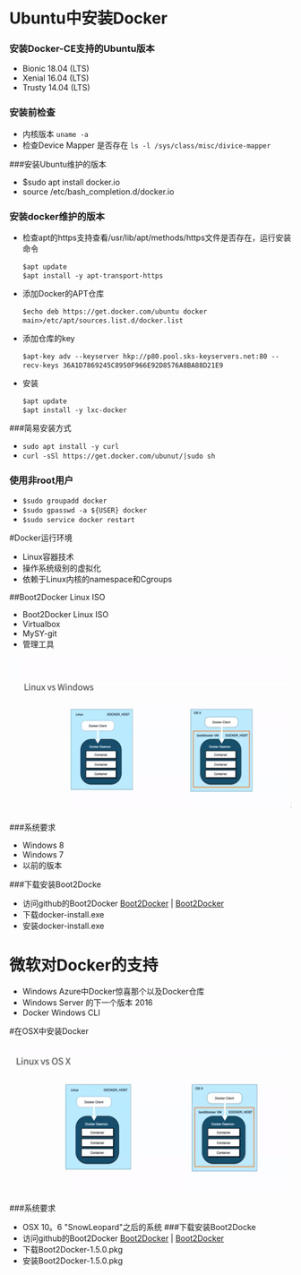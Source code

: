 # Ubuntu中安装Docker
### 安装Docker-CE支持的Ubuntu版本
   * Bionic 18.04 (LTS)
   * Xenial 16.04 (LTS)
   * Trusty 14.04 (LTS) 
   
### 安装前检查

   * 内核版本
     ```uname -a```
   * 检查Device Mapper 是否存在
     ```ls -l /sys/class/misc/divice-mapper```
     
###安装Ubuntu维护的版本
   * $sudo apt install docker.io
   * source /etc/bash_completion.d/docker.io
### 安装docker维护的版本
* 检查apt的https支持查看/usr/lib/apt/methods/https文件是否存在，运行安装命令
    ```
   $apt update
   $apt install -y apt-transport-https
    ```
* 添加Docker的APT仓库
    ```
    $echo deb https://get.docker.com/ubuntu docker main>/etc/apt/sources.list.d/docker.list
    ```
    
* 添加仓库的key
    ```
    $apt-key adv --keyserver hkp://p80.pool.sks-keyservers.net:80 --recv-keys 36A1D7869245C8950F966E92D8576A8BA88D21E9
    ```
*  安装
    ```
    $apt update
    $apt install -y lxc-docker
    ```

###简易安装方式
   * ```sudo apt install -y curl``` 
   * ```curl -sSl https://get.docker.com/ubunut/|sudo sh``` 
 
### 使用非root用户
   * ```$sudo groupadd docker```
   * ```$sudo gpasswd -a ${USER} docker```
   * ```$sudo service docker restart```


#Docker运行环境
   * Linux容器技术
   * 操作系统级别的虚拟化
   * 依赖于Linux内核的namespace和Cgroups


##Boot2Docker Linux ISO
   * Boot2Docker Linux ISO
   * Virtualbox
   * MySY-git
   * 管理工具
   
 ![](.docker安装与配置_images/8f6e5db0.png)
 
 
###系统要求
   * Windows 8
   * Windows 7
   * 以前的版本
   
###下载安装Boot2Docke
   * 访问github的Boot2Docker 
   [Boot2Docker](https://github.com/boot2docker/boot2docker) |
   [Boot2Docker](https://download.docker.com/win/stable/Docker%20for%20Windows%20Installer.exe)
   * 下载docker-install.exe
   * 安装docker-install.exe
  
# 微软对Docker的支持
  * Windows Azure中Docker惊喜那个以及Docker仓库
  * Windows Server 的下一个版本 2016
  * Docker Windows CLI 
  
  
#在OSX中安装Docker
     
![](.docker安装与配置_images/fd5070ed.png)

###系统要求
   * OSX 10。6 "SnowLeopard"之后的系统
###下载安装Boot2Docke
  * 访问github的Boot2Docker 
  [Boot2Docker](https://github.com/boot2docker/boot2docker) |
  [Boot2Docker](https://download.docker.com/mac/stable/Docker.dmg)
  * 下载Boot2Docker-1.5.0.pkg
  * 安装Boot2Docker-1.5.0.pkg

   
